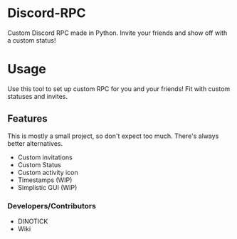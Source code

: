 # Discord-RPC
Custom Discord RPC made in Python. Invite your friends and show off with a custom status!

# Usage

Use this tool to set up custom RPC for you and your friends! Fit with custom statuses and invites.

## Features

This is mostly a small project, so don't expect too much. There's always better alternatives.
- Custom invitations
- Custom Status
- Custom activity icon
- Timestamps (WIP)
- Simplistic GUI (WIP)

### Developers/Contributors

- DINOTICK
- Wiki
